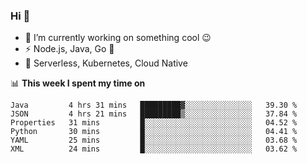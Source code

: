 ### Hi 👋

<!--
**nodejh/nodejh** is a ✨ _special_ ✨ repository because its `README.md` (this file) appears on your GitHub profile.

Here are some ideas to get you started:

- 🔭 I’m currently working on ...
- 🌱 I’m currently learning ...
- 👯 I’m looking to collaborate on ...
- 🤔 I’m looking for help with ...
- 💬 Ask me about ...
- 📫 How to reach me: ...
- 😄 Pronouns: ...
- ⚡ Fun fact: ...
-->

- 🔭 I’m currently working on something cool :wink:
- ⚡ Node.js, Java, Go :thought_balloon:
- 🤖 Serverless, Kubernetes, Cloud Native

📊 **This week I spent my time on**

<!--START_SECTION:waka-->

```text
Java         4 hrs 31 mins   █████████▓░░░░░░░░░░░░░░░   39.30 %
JSON         4 hrs 21 mins   █████████▒░░░░░░░░░░░░░░░   37.84 %
Properties   31 mins         █░░░░░░░░░░░░░░░░░░░░░░░░   04.52 %
Python       30 mins         █░░░░░░░░░░░░░░░░░░░░░░░░   04.41 %
YAML         25 mins         █░░░░░░░░░░░░░░░░░░░░░░░░   03.68 %
XML          24 mins         █░░░░░░░░░░░░░░░░░░░░░░░░   03.62 %
```

<!--END_SECTION:waka-->


<!--
:traffic_light: **Visitors**

![visitors](https://visitor-badge.glitch.me/badge?page_id=nodejh.nodejh)
-->
